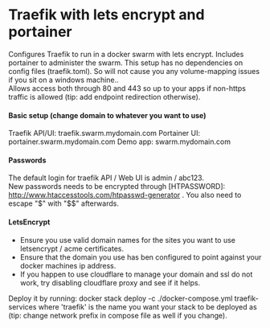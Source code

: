 # Traefik with lets encrypt and portainer

Configures Traefik to run in a docker swarm with lets encrypt. Includes portainer to administer the swarm.
This setup has no dependencies on config files (traefik.toml). So will not cause you any volume-mapping issues if you sit on a windows machine..  
Allows access both through 80 and 443 so up to your apps if non-https traffic is allowed (tip: add endpoint redirection otherwise).

#### Basic setup (change domain to whatever you want to use)

Traefik API/UI: traefik.swarm.mydomain.com
Portainer UI: portainer.swarm.mydomain.com
Demo app: swarm.mydomain.com

#### Passwords

The default login for traefik API / Web UI is admin / abc123.  
New passwords needs to be encrypted through [HTPASSWORD]: http://www.htaccesstools.com/htpasswd-generator .
You also need to escape "$" with "$$" afterwards.

#### LetsEncrypt

* Ensure you use valid domain names for the sites you want to use letsencrypt / acme certificates.
* Ensure that the domain you use has ben configured to point against your docker machines ip address.
* If you happen to use cloudflare to manage your domain and ssl do not work, try disabling cloudflare proxy and see if it helps.

Deploy it by running: docker stack deploy -c ./docker-compose.yml traefik-services
where 'traefik' is the name you want your stack to be deployed as (tip: change network prefix in compose file as well if you change).
